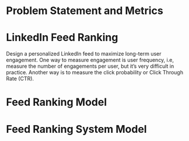 # Problem Statement and Metrics

# LinkedIn Feed Ranking

Design a personalized LinkedIn feed to maximize long-term user engagement. One way to measure engagement is user frequency, i.e, measure the number of engagements per user, but it’s very difficult in practice. Another way is to measure the click probability or Click Through Rate (CTR).

# Feed Ranking Model

# Feed Ranking System Model
